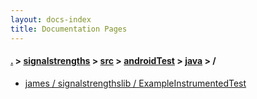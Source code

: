 ```yaml
---
layout: docs-index
title: Documentation Pages
---
```

#### [.](./../../../../index) > [signalstrengths](./../../../index) > [src](./../../index) > [androidTest](./../index) > [java](./index) > **/**

- [james / signalstrengthslib / ExampleInstrumentedTest](james/signalstrengthslib/ExampleInstrumentedTest)
